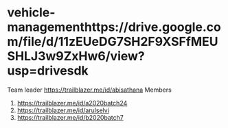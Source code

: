 # vehicle-managementhttps://drive.google.com/file/d/11zEUeDG7SH2F9XSFfMEUSHLJ3w9ZxHw6/view?usp=drivesdk
Team leader 
https://trailblazer.me/id/abisathana
Members 
1. https://trailblazer.me/id/a2020batch24
2. https://trailblazer.me/id/arulselvi
3. https://trailblazer.me/id/b2020batch7
